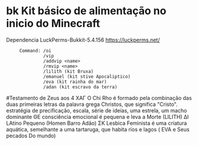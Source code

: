 # bk Kit básico de alimentação no inicio do Minecraft

Dependencia LuckPerms-Bukkit-5.4.156 https://luckperms.net/

         Command: /oi
                  /vip
                  /addvip <name>
                  /rmvip <name>
                  /lilith (kit Bruxa)
                  /emanuel (kit stive Apocaliptico)
                  /eva (kit rainha do mar)
                  /adan (kit escravo da terra)

#Testamento de Zeus aos 4 
XAΓ O Chi Rho é formado pela combinação das duas primeiras letras da palavra grega Christos, que significa "Cristo".  estratégia de precificação, escala, série de ideias,  uma estrela, um macho dominante
ΘΕ consciência emocional é pequena e leva a Morte (LILITH)
ΔΙ LAtino Pequeno (Homen Barro Adão)
ΣΚ Lesbica Feminista é uma criatura aquática, semelhante a uma tartaruga, que habita rios e lagos ( EVA e Seus pecados Do mundo)
